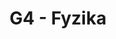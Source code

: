 ---
title: G4 - Fyzika
subject: Fyzika
layout: subject
json_file: g4
summary: "Přehled všech témat pro fyzika v G4 popořadě:"
---